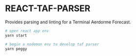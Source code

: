 # REACT-TAF-PARSER

Provides parsing and linting for a Terminal Aerdorme Forecast.

```bash
# open react app env
yarn start

# begin a nodemon env to develop taf parser
yarn peggy

```
